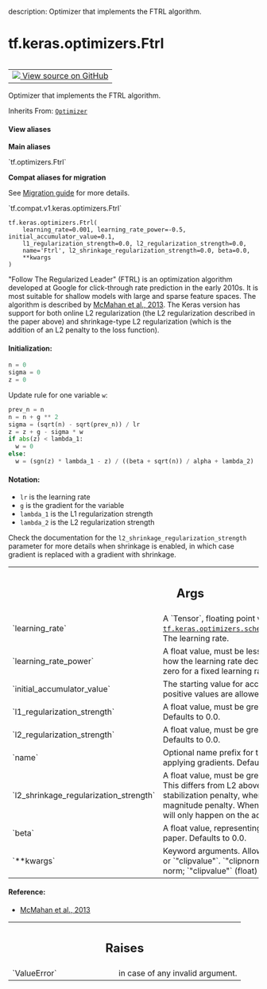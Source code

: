 description: Optimizer that implements the FTRL algorithm.

<div itemscope itemtype="http://developers.google.com/ReferenceObject">
<meta itemprop="name" content="tf.keras.optimizers.Ftrl" />
<meta itemprop="path" content="Stable" />
<meta itemprop="property" content="__init__"/>
</div>

# tf.keras.optimizers.Ftrl

<!-- Insert buttons and diff -->

<table class="tfo-notebook-buttons tfo-api nocontent" align="left">
<td>
  <a target="_blank" href="https://github.com/keras-team/keras/tree/v2.7.0/keras/optimizer_v2/ftrl.py#L24-L265">
    <img src="https://www.tensorflow.org/images/GitHub-Mark-32px.png" />
    View source on GitHub
  </a>
</td>
</table>



Optimizer that implements the FTRL algorithm.

Inherits From: [`Optimizer`](../../../tf/keras/optimizers/Optimizer.md)

<section class="expandable">
  <h4 class="showalways">View aliases</h4>
  <p>
<b>Main aliases</b>
<p>`tf.optimizers.Ftrl`</p>

<b>Compat aliases for migration</b>
<p>See
<a href="https://www.tensorflow.org/guide/migrate">Migration guide</a> for
more details.</p>
<p>`tf.compat.v1.keras.optimizers.Ftrl`</p>
</p>
</section>

<pre class="devsite-click-to-copy prettyprint lang-py tfo-signature-link">
<code>tf.keras.optimizers.Ftrl(
    learning_rate=0.001, learning_rate_power=-0.5, initial_accumulator_value=0.1,
    l1_regularization_strength=0.0, l2_regularization_strength=0.0,
    name=&#x27;Ftrl&#x27;, l2_shrinkage_regularization_strength=0.0, beta=0.0,
    **kwargs
)
</code></pre>



<!-- Placeholder for "Used in" -->

"Follow The Regularized Leader" (FTRL) is an optimization algorithm developed
at Google for click-through rate prediction in the early 2010s. It is most
suitable for shallow models with large and sparse feature spaces.
The algorithm is described by
[McMahan et al., 2013](https://research.google.com/pubs/archive/41159.pdf).
The Keras version has support for both online L2 regularization
(the L2 regularization described in the paper
above) and shrinkage-type L2 regularization
(which is the addition of an L2 penalty to the loss function).

#### Initialization:



```python
n = 0
sigma = 0
z = 0
```

Update rule for one variable `w`:

```python
prev_n = n
n = n + g ** 2
sigma = (sqrt(n) - sqrt(prev_n)) / lr
z = z + g - sigma * w
if abs(z) < lambda_1:
  w = 0
else:
  w = (sgn(z) * lambda_1 - z) / ((beta + sqrt(n)) / alpha + lambda_2)
```

#### Notation:



- `lr` is the learning rate
- `g` is the gradient for the variable
- `lambda_1` is the L1 regularization strength
- `lambda_2` is the L2 regularization strength

Check the documentation for the `l2_shrinkage_regularization_strength`
parameter for more details when shrinkage is enabled, in which case gradient
is replaced with a gradient with shrinkage.

<!-- Tabular view -->
 <table class="responsive fixed orange">
<colgroup><col width="214px"><col></colgroup>
<tr><th colspan="2"><h2 class="add-link">Args</h2></th></tr>

<tr>
<td>
`learning_rate`
</td>
<td>
A `Tensor`, floating point value, or a schedule that is a
<a href="../../../tf/keras/optimizers/schedules/LearningRateSchedule.md"><code>tf.keras.optimizers.schedules.LearningRateSchedule</code></a>. The learning rate.
</td>
</tr><tr>
<td>
`learning_rate_power`
</td>
<td>
A float value, must be less or equal to zero.
Controls how the learning rate decreases during training. Use zero for
a fixed learning rate.
</td>
</tr><tr>
<td>
`initial_accumulator_value`
</td>
<td>
The starting value for accumulators.
Only zero or positive values are allowed.
</td>
</tr><tr>
<td>
`l1_regularization_strength`
</td>
<td>
A float value, must be greater than or
equal to zero. Defaults to 0.0.
</td>
</tr><tr>
<td>
`l2_regularization_strength`
</td>
<td>
A float value, must be greater than or
equal to zero. Defaults to 0.0.
</td>
</tr><tr>
<td>
`name`
</td>
<td>
Optional name prefix for the operations created when applying
gradients.  Defaults to `"Ftrl"`.
</td>
</tr><tr>
<td>
`l2_shrinkage_regularization_strength`
</td>
<td>
A float value, must be greater than
or equal to zero. This differs from L2 above in that the L2 above is a
stabilization penalty, whereas this L2 shrinkage is a magnitude penalty.
When input is sparse shrinkage will only happen on the active weights.
</td>
</tr><tr>
<td>
`beta`
</td>
<td>
A float value, representing the beta value from the paper.
Defaults to 0.0.
</td>
</tr><tr>
<td>
`**kwargs`
</td>
<td>
Keyword arguments. Allowed to be one of
`"clipnorm"` or `"clipvalue"`.
`"clipnorm"` (float) clips gradients by norm; `"clipvalue"` (float) clips
gradients by value.
</td>
</tr>
</table>



#### Reference:

- [McMahan et al., 2013](
  https://research.google.com/pubs/archive/41159.pdf)


<!-- Tabular view -->
 <table class="responsive fixed orange">
<colgroup><col width="214px"><col></colgroup>
<tr><th colspan="2"><h2 class="add-link">Raises</h2></th></tr>

<tr>
<td>
`ValueError`
</td>
<td>
in case of any invalid argument.
</td>
</tr>
</table>



